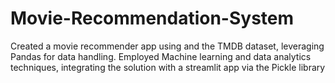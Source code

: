 # Movie-Recommendation-System
Created a movie recommender app using and the TMDB dataset, leveraging Pandas for data handling. Employed Machine learning and data analytics techniques, integrating the solution with a streamlit app via the Pickle library
